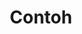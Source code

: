 ---
contest: Gemastik
year: 2021
round: Penyisihan
problem: A
title: Contoh
pdf: /contests/gemastik/2021/qualification/A - Undian Berhadiah.pdf
---